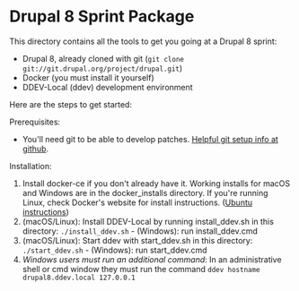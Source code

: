 # Drupal 8 Sprint Package

This directory contains all the tools to get you going at a Drupal 8 sprint:

* Drupal 8, already cloned with git (`git clone git://git.drupal.org/project/drupal.git`)
* Docker (you must install it yourself)
* DDEV-Local (ddev) development environment

Here are the steps to get started:

Prerequisites: 

* You'll need git to be able to develop patches. [Helpful git setup info at github](https://help.github.com/articles/set-up-git/).

Installation:

1. Install docker-ce if you don't already have it. Working installs for macOS and Windows are in the docker_installs directory. If you're running Linux, check Docker's website for install instructions. ([Ubuntu instructions](https://docs.docker.com/install/linux/docker-ce/ubuntu/))
2. (macOS/Linux): Install DDEV-Local by running install_ddev.sh in this directory: `./install_ddev.sh` - (Windows): run install_ddev.cmd
3. (macOS/Linux): Start ddev with start_ddev.sh in this directory: `./start_ddev.sh` - (Windows): run start_ddev.cmd
4. _Windows users must run an additional command_: In an administrative shell or cmd window they must run the command 
`ddev hostname drupal8.ddev.local 127.0.0.1`

